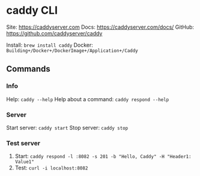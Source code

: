 # caddy CLI

Site: https://caddyserver.com
Docs: https://caddyserver.com/docs/
GitHub: https://github.com/caddyserver/caddy

Install: `brew install caddy`
Docker: `Building+/Docker+/DockerImage+/Application+/Caddy`

## Commands

### Info
Help: `caddy --help`
Help about a command: `caddy respond --help`

### Server
Start server: `caddy start`
Stop server: `caddy stop`

### Test server
1. Start: `caddy respond -l :8082 -s 201 -b "Hello, Caddy" -H "Header1: Value1"`
2. Test: `curl -i localhost:8082`
